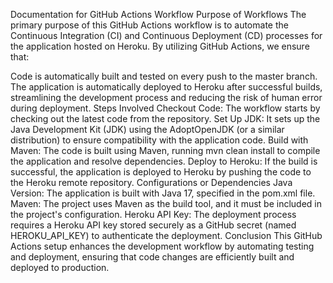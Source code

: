 Documentation for GitHub Actions Workflow
Purpose of Workflows
The primary purpose of this GitHub Actions workflow is to automate the Continuous Integration (CI) and Continuous Deployment (CD) processes for the application hosted on Heroku. By utilizing GitHub Actions, we ensure that:

Code is automatically built and tested on every push to the master branch.
The application is automatically deployed to Heroku after successful builds, streamlining the development process and reducing the risk of human error during deployment.
Steps Involved
Checkout Code: The workflow starts by checking out the latest code from the repository.
Set Up JDK: It sets up the Java Development Kit (JDK) using the AdoptOpenJDK (or a similar distribution) to ensure compatibility with the application code.
Build with Maven: The code is built using Maven, running mvn clean install to compile the application and resolve dependencies.
Deploy to Heroku: If the build is successful, the application is deployed to Heroku by pushing the code to the Heroku remote repository.
Configurations or Dependencies
Java Version: The application is built with Java 17, specified in the pom.xml file.
Maven: The project uses Maven as the build tool, and it must be included in the project's configuration.
Heroku API Key: The deployment process requires a Heroku API key stored securely as a GitHub secret (named HEROKU_API_KEY) to authenticate the deployment.
Conclusion
This GitHub Actions setup enhances the development workflow by automating testing and deployment, ensuring that code changes are efficiently built and deployed to production.


